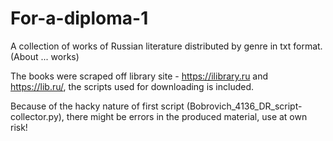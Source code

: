 # For-a-diploma-1

A collection of works of Russian literature distributed by genre in txt format. (About ... works)

The books were scraped off library site - https://ilibrary.ru and https://lib.ru/, the scripts used for downloading is included. 

Because of the hacky nature of first script (Bobrovich_4136_DR_script-collector.py), there might be errors in the produced material, use at own risk! 
